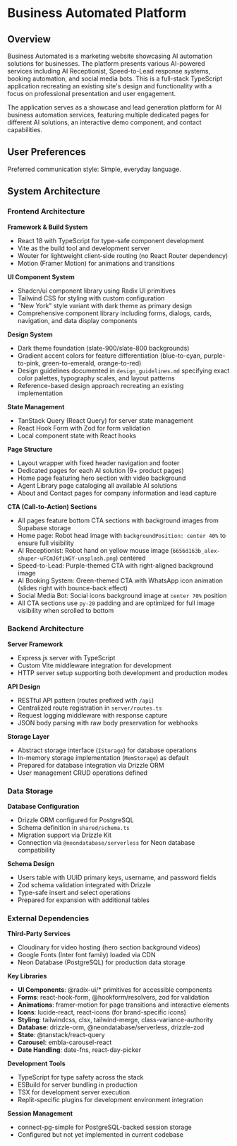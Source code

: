 # Business Automated Platform

## Overview

Business Automated is a marketing website showcasing AI automation solutions for businesses. The platform presents various AI-powered services including AI Receptionist, Speed-to-Lead response systems, booking automation, and social media bots. This is a full-stack TypeScript application recreating an existing site's design and functionality with a focus on professional presentation and user engagement.

The application serves as a showcase and lead generation platform for AI business automation services, featuring multiple dedicated pages for different AI solutions, an interactive demo component, and contact capabilities.

## User Preferences

Preferred communication style: Simple, everyday language.

## System Architecture

### Frontend Architecture

**Framework & Build System**
- React 18 with TypeScript for type-safe component development
- Vite as the build tool and development server
- Wouter for lightweight client-side routing (no React Router dependency)
- Motion (Framer Motion) for animations and transitions

**UI Component System**
- Shadcn/ui component library using Radix UI primitives
- Tailwind CSS for styling with custom configuration
- "New York" style variant with dark theme as primary design
- Comprehensive component library including forms, dialogs, cards, navigation, and data display components

**Design System**
- Dark theme foundation (slate-900/slate-800 backgrounds)
- Gradient accent colors for feature differentiation (blue-to-cyan, purple-to-pink, green-to-emerald, orange-to-red)
- Design guidelines documented in `design_guidelines.md` specifying exact color palettes, typography scales, and layout patterns
- Reference-based design approach recreating an existing implementation

**State Management**
- TanStack Query (React Query) for server state management
- React Hook Form with Zod for form validation
- Local component state with React hooks

**Page Structure**
- Layout wrapper with fixed header navigation and footer
- Dedicated pages for each AI solution (9+ product pages)
- Home page featuring hero section with video background
- Agent Library page cataloging all available AI solutions
- About and Contact pages for company information and lead capture

**CTA (Call-to-Action) Sections**
- All pages feature bottom CTA sections with background images from Supabase storage
- Home page: Robot head image with `backgroundPosition: center 40%` to ensure full visibility
- AI Receptionist: Robot hand on yellow mouse image (`6656d163b_alex-shuper-uFCmJ6fiWGY-unsplash.png`) centered
- Speed-to-Lead: Purple-themed CTA with right-aligned background image
- AI Booking System: Green-themed CTA with WhatsApp icon animation (slides right with bounce-back effect)
- Social Media Bot: Social icons background image at `center 70%` position
- All CTA sections use `py-20` padding and are optimized for full image visibility when scrolled to bottom

### Backend Architecture

**Server Framework**
- Express.js server with TypeScript
- Custom Vite middleware integration for development
- HTTP server setup supporting both development and production modes

**API Design**
- RESTful API pattern (routes prefixed with `/api`)
- Centralized route registration in `server/routes.ts`
- Request logging middleware with response capture
- JSON body parsing with raw body preservation for webhooks

**Storage Layer**
- Abstract storage interface (`IStorage`) for database operations
- In-memory storage implementation (`MemStorage`) as default
- Prepared for database integration via Drizzle ORM
- User management CRUD operations defined

### Data Storage

**Database Configuration**
- Drizzle ORM configured for PostgreSQL
- Schema definition in `shared/schema.ts`
- Migration support via Drizzle Kit
- Connection via `@neondatabase/serverless` for Neon database compatibility

**Schema Design**
- Users table with UUID primary keys, username, and password fields
- Zod schema validation integrated with Drizzle
- Type-safe insert and select operations
- Prepared for expansion with additional tables

### External Dependencies

**Third-Party Services**
- Cloudinary for video hosting (hero section background videos)
- Google Fonts (Inter font family) loaded via CDN
- Neon Database (PostgreSQL) for production data storage

**Key Libraries**
- **UI Components**: @radix-ui/* primitives for accessible components
- **Forms**: react-hook-form, @hookform/resolvers, zod for validation
- **Animations**: framer-motion for page transitions and interactive elements
- **Icons**: lucide-react, react-icons (for brand-specific icons)
- **Styling**: tailwindcss, clsx, tailwind-merge, class-variance-authority
- **Database**: drizzle-orm, @neondatabase/serverless, drizzle-zod
- **State**: @tanstack/react-query
- **Carousel**: embla-carousel-react
- **Date Handling**: date-fns, react-day-picker

**Development Tools**
- TypeScript for type safety across the stack
- ESBuild for server bundling in production
- TSX for development server execution
- Replit-specific plugins for development environment integration

**Session Management**
- connect-pg-simple for PostgreSQL-backed session storage
- Configured but not yet implemented in current codebase